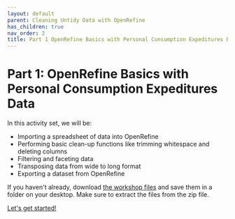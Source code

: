 ```yaml
---
layout: default
parent: Cleaning Untidy Data with OpenRefine
has_children: true
nav_order: 2
title: Part 1 OpenRefine Basics with Personal Consumption Expeditures Data
---
```


# Part 1: OpenRefine Basics with Personal Consumption Expeditures Data 

In this activity set, we will be:

* Importing a spreadsheet of data into OpenRefine 
* Performing basic clean-up functions like trimming whitespace and deleting columns
* Filtering and faceting data
* Transposing data from wide to long format
* Exporting a dataset from OpenRefine


If you haven't already, download [the workshop files](files/20201001_OpenRefine_Workshop_files.zip) and save them in a folder on your desktop. Make sure to extract the files from the zip file.  

[Let's get started!](https://cmu_lib.github.io/portfolio_workshop/OpenRefine_Materials/pt1_expenditure/02_import.html)


 
